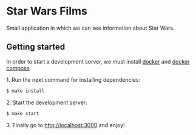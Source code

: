 # Star Wars Films

Small application in which we can see information about Star Wars.

## Getting started

In order to start a development server, we must install [docker](https://docs.docker.com/engine/installation/)
and [docker compose](https://docs.docker.com/compose/install/).

1\. Run the next command for installing dependencies:
```bash
$ make install
```

2\. Start the development server:
```bash
$ make start
```

3\. Finally go to [http://localhost:3000](http://localhost:3000) and enjoy!
